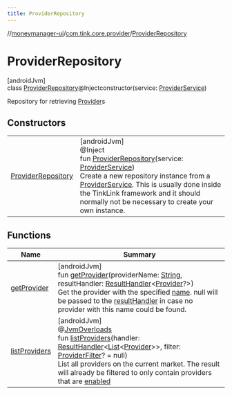 ```yaml
---
title: ProviderRepository
---
```

//[moneymanager-ui](../../../index.html)/[com.tink.core.provider](../index.html)/[ProviderRepository](index.html)



# ProviderRepository



[androidJvm]\
class [ProviderRepository](index.html)@Injectconstructor(service: [ProviderService](../../com.tink.service.provider/-provider-service/index.html))

Repository for retrieving [Provider](../../com.tink.model.provider/-provider/index.html)s



## Constructors


| | |
|---|---|
| [ProviderRepository](-provider-repository.html) | [androidJvm]<br>@Inject<br>fun [ProviderRepository](-provider-repository.html)(service: [ProviderService](../../com.tink.service.provider/-provider-service/index.html))<br>Create a new repository instance from a [ProviderService](../../com.tink.service.provider/-provider-service/index.html). This is usually done inside the TinkLink framework and it should normally not be necessary to create your own instance. |


## Functions


| Name | Summary |
|---|---|
| [getProvider](get-provider.html) | [androidJvm]<br>fun [getProvider](get-provider.html)(providerName: [String](https://kotlinlang.org/api/latest/jvm/stdlib/kotlin/-string/index.html), resultHandler: [ResultHandler](../../com.tink.service.handler/-result-handler/index.html)&lt;[Provider](../../com.tink.model.provider/-provider/index.html)?&gt;)<br>Get the provider with the specified [name](../../com.tink.model.provider/-provider/name.html). null will be passed to the [resultHandler](get-provider.html) in case no provider with this name could be found. |
| [listProviders](list-providers.html) | [androidJvm]<br>@[JvmOverloads](https://kotlinlang.org/api/latest/jvm/stdlib/kotlin.jvm/-jvm-overloads/index.html)<br>fun [listProviders](list-providers.html)(handler: [ResultHandler](../../com.tink.service.handler/-result-handler/index.html)&lt;[List](https://kotlinlang.org/api/latest/jvm/stdlib/kotlin.collections/-list/index.html)&lt;[Provider](../../com.tink.model.provider/-provider/index.html)&gt;&gt;, filter: [ProviderFilter](../../com.tink.service.provider/-provider-filter/index.html)? = null)<br>List all providers on the current market. The result will already be filtered to only contain providers that are [enabled](../../com.tink.model.provider/-provider/-status/-e-n-a-b-l-e-d/index.html) |

